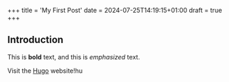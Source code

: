 +++
title = 'My First Post'
date = 2024-07-25T14:19:15+01:00
draft = true
+++
## Introduction

This is **bold** text, and this is *emphasized* text.

Visit the [Hugo](https://gohugo.io) website!hu